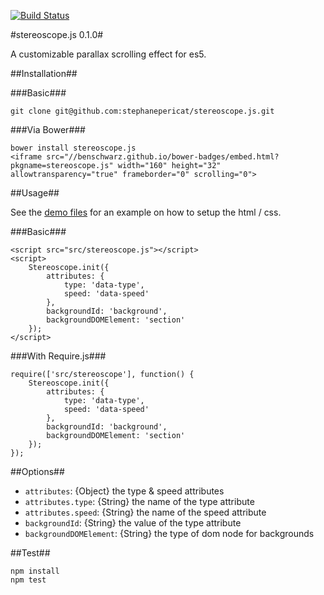[![Build Status](https://travis-ci.org/stephanepericat/stereoscope.js.png?branch=master)](https://travis-ci.org/stephanepericat/stereoscope.js)

#stereoscope.js 0.1.0#

A customizable parallax scrolling effect for es5.

##Installation##

###Basic###

    git clone git@github.com:stephanepericat/stereoscope.js.git

###Via Bower###

    bower install stereoscope.js
    <iframe src="//benschwarz.github.io/bower-badges/embed.html?pkgname=stereoscope.js" width="160" height="32" allowtransparency="true" frameborder="0" scrolling="0">

##Usage##

See the [demo files](https://github.com/stephanepericat/stereoscope.js/tree/master/demo) for an example on how to setup the html / css.

###Basic###

    <script src="src/stereoscope.js"></script>
    <script>
        Stereoscope.init({
            attributes: {
                type: 'data-type',
                speed: 'data-speed'
            },
            backgroundId: 'background',
            backgroundDOMElement: 'section'
        });
    </script>

###With Require.js###

    require(['src/stereoscope'], function() {
        Stereoscope.init({
            attributes: {
                type: 'data-type',
                speed: 'data-speed'
            },
            backgroundId: 'background',
            backgroundDOMElement: 'section'
        });
    });

##Options##

 - `attributes`: {Object} the type & speed attributes
 - `attributes.type`: {String} the name of the type attribute
 - `attributes.speed`: {String} the name of the speed attribute
 - `backgroundId`: {String} the value of the type attribute
 - `backgroundDOMElement`: {String} the type of dom node for backgrounds

##Test##

    npm install
    npm test


